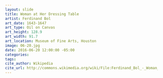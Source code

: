 ```yaml
---
layout: slide
title: Woman at Her Dressing Table
artist: Ferdinand Bol
art_date: 1643-1647
art_type: Oil on Canvas
art_height: 128.9
art_width: 91.7
art_location: Museum of Fine Arts, Houston
image: 06-20.jpg
date: 2016-06-20 12:00:00 -05:00
categories:
tags:
cite_author: Wikipedia
cite_url: http://commons.wikimedia.org/wiki/File:Ferdinand_Bol_-_Woman_at_her_Dressing_Table_-_Google_Art_Project.jpg
---
```

